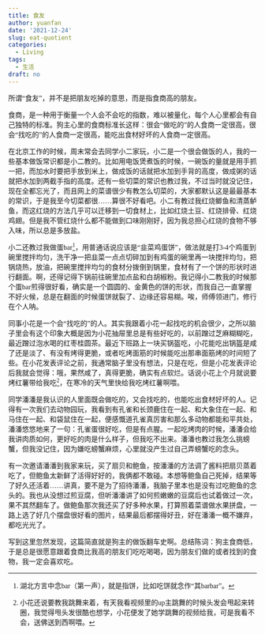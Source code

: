```yaml
---
title: 食友
author: yuanfan
date: '2021-12-24'
slug: eat-quotient
categories:
  - Living
tags:
  - 生活
draft: no
---
```


<font face="微软雅黑">所谓“食友”，并不是把朋友吃掉的意思，而是指食商高的朋友。

<!--more-->

食商，是一种用于衡量一个人会不会吃的指数，难以被量化，每个人心里都会有自己独特的标准。狗主心里的食商标准长这样：很会“做吃的”的人食商一定很高，很会“找吃的”的人食商一定很高，能吃出食材好坏的人食商一定很高。

在北京工作的时候，周末常会去同学小二家玩，小二是一个很会做饭的人，我的一些基本做饭常识都是小二教的。比如用电饭煲煮饭的时候，一碗饭的量就是用手抓一把，而加水时要把手放到米上，做成饭的话就把水加到手背的高度，做成粥的话就把水加到两截手指的高度。还有一些切菜的常识也教过我，不过当时就没记住，现在全都忘光了，而且网上的菜谱很少有教怎么切菜的，大家都默认这是最最基本的常识，于是我至今切菜都很……算很不好看吧。小二有教过我红烧鲫鱼和清蒸鲈鱼，而这红烧的方法几乎可以迁移到一切食材上，比如红烧土豆、红烧排骨、红烧鸡翅。但是我不管红烧什么都不能做到口味刚刚好，因为我总担心红烧的食物不够入味，所以总是多放盐。

小二还教过我做蛋bar[^1]，用普通话说应该是“韭菜鸡蛋饼”，做法就是打3-4个鸡蛋到碗里搅拌均匀，洗干净一把韭菜一点点切碎加到有鸡蛋的碗里再一块搅拌均匀，把锅烧热，放油，把碗里搅拌均匀的食材分拨倒到锅里，食材有了一个饼的形状时进行翻面。啊，还得记得下锅前往碗里加点盐和白胡椒粉。我记得小二教我的时候那个蛋bar煎得很好看，确实是一个圆圆的、金黄色的饼的形状，而我自己一直掌握不好火候，总是在翻面的时候蛋饼就裂了、边缘还容易糊。唉，师傅领进门，修行在个人呐。

同事小花是一个会“找吃的”的人。其实我跟着小花一起找吃的机会很少，之所以脑子里会有这个印象大概是因为小花抽屉里总是有些好吃的，以前蹭过芝麻糊糊吃，最近蹭过泡水喝的红枣桂圆茶。最近下班路上一块买锅盔吃，小花能吃出锅盔是咸了还是淡了、有没有烤得更脆，或者吃烤面筋的时候能吃出那串面筋烤的时间短了些。在小花发表评论之前，我通常脑子里没有想法，只是在吃，但是小花发表评论后我就会觉得：哦，果然咸了，真得更脆，确实有点软烂。话说小花上个月就说要烤红薯带给我吃[^2]，在寒冷的天气里快给我吃烤红薯啊喂。

同学潘潘是我认识的人里面既会做吃的，又会找吃的，也能吃出食材好坏的人。记得有一次我们去动物园玩，我看到有孔雀和长颈鹿住在一起、和大象住在一起、和马住在一起、和袋鼠住在一起，便感慨道孔雀真厉害和那么多动物都能和平共处，潘潘悠悠地来了一句：孔雀蛋很好吃，但是有点腥。一起吃烤肉的时候，潘潘会给我讲肉质如何，更好吃的肉是什么样子，但我吃不出来。潘潘也教过我怎么挑螃蟹，但我没记住，因为嫌吃螃蟹麻烦，心里就没产生过自己弄螃蟹吃的念头。

有一次邀请潘潘到我家来玩，买了扇贝和鲍鱼，按潘潘的方法调了酱料把扇贝蒸着吃了，但鲍鱼太新鲜了活得好好的，我俩都不敢碰。本想等鲍鱼自己死掉，结果等了好久还活着……讲真，要不是为了招待潘潘，我脑子里本也是没有过吃鲍鱼的念头的。我也从没想过煎豆腐，但听潘潘讲了如何煎嫩嫩的豆腐后也试着做过一次，果不其然翻车了。做鲍鱼那次我还买了好多种水果，打算照着菜谱做水果拼盘，一路上选了好几个摆盘很好看的图片，结果最后都摆得好丑，好在潘潘一概不嫌弃，都吃光光了。

写到这里忽然发现，这篇简直就是狗主的做饭翻车史啊。总结陈词：狗主食商低，于是总是很愿意跟着食商比我高的朋友们吃吃喝喝，因为朋友们做的或者找到的食物，我一定会喜欢吃。

[^1]:湖北方言中念bar（第一声），就是指饼，比如吃饼就念作“其barbar”。

[^2]:小花还说要教我跳舞来着，有天我看视频里的up主跳舞的时候头发会甩起来转圈，我觉得甩头发很酷也想学，小花便发了她学跳舞的视频给我，可是我看不会，送佛送到西啊喂。

